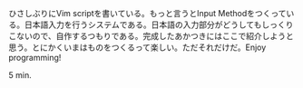 ひさしぶりにVim scriptを書いている。もっと言うとInput Methodをつくっている。日本語入力を行うシステムである。日本語の入力部分がどうしてもしっくりこないので、自作するつもりである。完成したあかつきにはここで紹介しようと思う。とにかくいまはものをつくるって楽しい。ただそれだけだ。Enjoy programming!

5 min.
